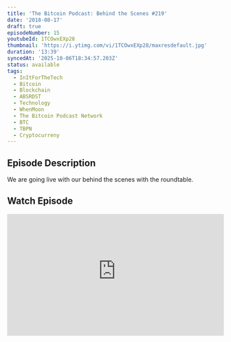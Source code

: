 ```yaml
---
title: 'The Bitcoin Podcast: Behind the Scenes #219'
date: '2018-08-17'
draft: true
episodeNumber: 15
youtubeId: 1TCOwxEXp28
thumbnail: 'https://i.ytimg.com/vi/1TCOwxEXp28/maxresdefault.jpg'
duration: '13:39'
syncedAt: '2025-10-06T18:34:57.203Z'
status: available
tags:
  - InItForTheTech
  - Bitcoin
  - Blockchain
  - ABSRDST
  - Technology
  - WhenMoon
  - The Bitcoin Podcast Network
  - BTC
  - TBPN
  - Cryptocurreny
---
```

## Episode Description

We are going live with our behind the scenes with the roundtable.

## Watch Episode

<div style="position: relative; padding-bottom: 56.25%; height: 0; overflow: hidden;">
  <iframe
    src="https://www.youtube-nocookie.com/embed/1TCOwxEXp28"
    style="position: absolute; top: 0; left: 0; width: 100%; height: 100%;"
    frameborder="0"
    allow="accelerometer; autoplay; clipboard-write; encrypted-media; gyroscope; picture-in-picture"
    allowfullscreen
  ></iframe>
</div>


